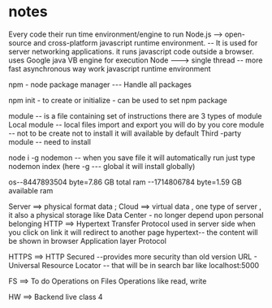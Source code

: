 # notes

Every code their run time environment/engine to run
Node.js --> open-source and cross-platform javascript runtime environment. --
            It is used for server networking applications. it runs javascript code outside a browser.
            uses Google java VB engine for execution
Node --->
   single thread -- more fast
   asynchronous way work
   javascript runtime environment

npm - node package manager --- Handle all packages

npm init - to create or initialize - can be used to set npm package

module -- is a file containing set of instructions
there are 3 types of module
Local module  -- local files import and export you will do by you
core module  -- not to be create not to install it will available by default
Third -party module -- need to install

node i -g nodemon -- when you save file it will automatically run just type nodemon index (here -g --- global it will install globally)

os--8447893504 byte=7.86 GB total ram
  --1714806784 byte=1.59 GB available ram

Server ==> physical format data ;
Cloud ==> virtual data , one type of server , it also a physical storage like Data Center -
          no longer depend upon personal belonging
HTTP ==>
 Hypertext Transfer Protocol
 used in server side
 when you click on link it will redirect to another page
 hypertext-- the content will be shown in browser
 Application layer Protocol

HTTPS ==> HTTP Secured --provides more security than old version
URL - Universal Resource Locator -- that will be in search bar like localhost:5000

FS ==> To do Operations on Files
       Operations like read, write

HW ==> Backend live class 4
